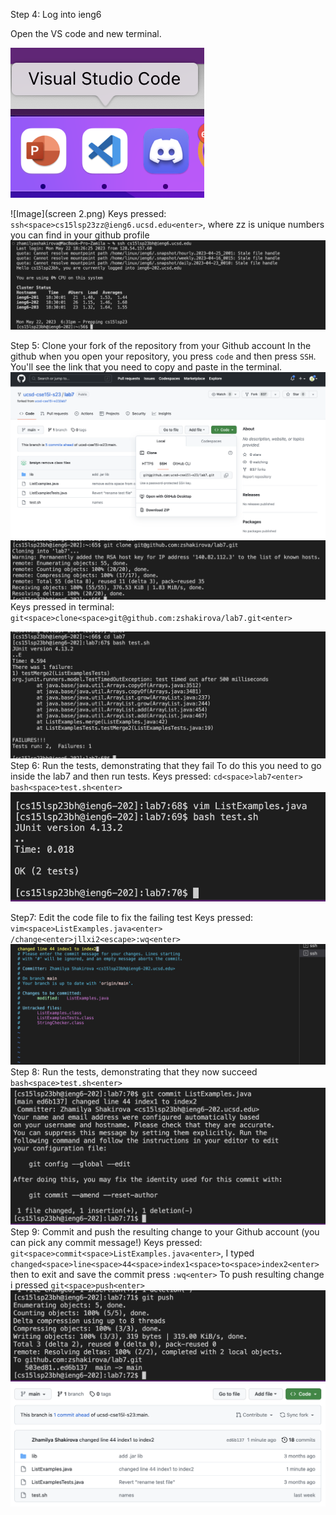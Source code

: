 Step 4:
Log into ieng6


  Open the VS code and new terminal. 
  
  
  ![Image](screen1.png)
  
  ![Image](screen 2.png)
  Keys pressed: `ssh<space>cs15lsp23zz@ieng6.ucsd.edu<enter>`, where zz is unique numbers you can find in your github profile 
  ![Image](screen3.png)
 
  

Step 5:
Clone your fork of the repository from your Github account
 In the github when you open your repository, you press `code` and then press `SSH`. You'll see the link that you need to copy and paste in the terminal. 
 ![Image](screen4.png)
 ![Image](screen5.png)
 Keys pressed in terminal: `git<space>clone<space>git@github.com:zshakirova/lab7.git<enter>`

 ![Image](screen6.png)
Step 6:
Run the tests, demonstrating that they fail
To do this you need to go inside the lab7 and then run tests.
  Keys pressed: `cd<space>lab7<enter>`
`bash<space>test.sh<enter>`
![Image](screen7.png)

Step7:
Edit the code file to fix the failing test
Keys pressed: `vim<space>ListExamples.java<enter>`
  `/change<enter>jllxi2<escape>:wq<enter>`
  ![Image](screen8.png)
Step 8:
Run the tests, demonstrating that they now succeed
`bash<space>test.sh<enter>`
![Image](screen9.png)
Step 9:
Commit and push the resulting change to your Github account (you can pick any commit message!)
Keys pressed: `git<space>commit<space>ListExamples.java<enter>`, I typed `changed<space>line<space>44<space>index1<space>to<space>index2<enter>` 
then to exit and save the commit press `:wq<enter>`
To push resulting change i pressed `git<space>push<enter>`
![Image](screen10.png)
![Image](screen11.png)
